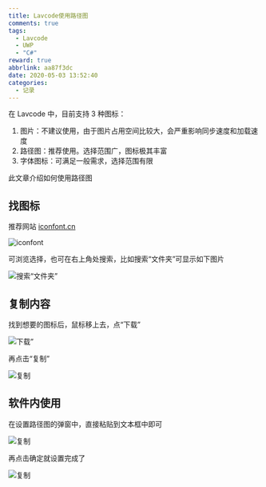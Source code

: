 ```yaml
---
title: Lavcode使用路径图
comments: true
tags:
  - Lavcode
  - UWP
  - "C#"
reward: true
abbrlink: aa87f3dc
date: 2020-05-03 13:52:40
categories:
  - 记录
---
```


在 Lavcode 中，目前支持 3 种图标：

1. 图片：不建议使用，由于图片占用空间比较大，会严重影响同步速度和加载速度
2. 路径图：推荐使用。选择范围广，图标极其丰富<!--more-->
3. 字体图标：可满足一般需求，选择范围有限

此文章介绍如何使用路径图

## 找图标

推荐网站 [iconfont.cn](https://www.iconfont.cn/collections)

![iconfont](./1.png)

可浏览选择，也可在右上角处搜索，比如搜索“文件夹”可显示如下图片

![搜索“文件夹”](./2.png)

## 复制内容

找到想要的图标后，鼠标移上去，点“下载”

![下载”](./3.png)

再点击“复制”

![复制](./4.png)

## 软件内使用

在设置路径图的弹窗中，直接粘贴到文本框中即可

![复制](./5.png)

再点击确定就设置完成了

![复制](./6.png)
